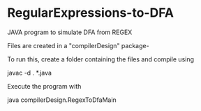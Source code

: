 # RegularExpressions-to-DFA
JAVA program to simulate DFA from REGEX

Files are created in a "compilerDesign" package- 

To run this, create a folder containing the files and compile using 

javac -d . *.java

Execute the program with 

java compilerDesign.RegexToDfaMain
